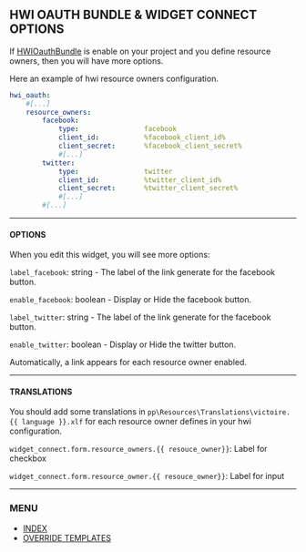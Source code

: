 ## HWI OAUTH BUNDLE & WIDGET CONNECT OPTIONS

If [HWIOauthBundle][link-github-hwi] is enable on your project and you define resource owners, then you will have
more options.

Here an example of hwi resource owners configuration.
```yaml
hwi_oauth:
    #[...]
    resource_owners:
        facebook:
            type:                facebook
            client_id:           %facebook_client_id%
            client_secret:       %facebook_client_secret%
            #[...]
        twitter:
            type:                twitter
            client_id:           %twitter_client_id%
            client_secret:       %twitter_client_secret%
            #[...]
        #[...]
```

---

#### OPTIONS

When you edit this widget, you will see more options:

`label_facebook`: string - The label of the link generate for the facebook button.

`enable_facebook`: boolean - Display or Hide the facebook button.

`label_twitter`: string - The label of the link generate for the facebook button.

`enable_twitter`: boolean - Display or Hide the twitter button.

Automatically, a link appears for each resource owner enabled.

---

#### TRANSLATIONS

You should add some translations in `pp\Resources\Translations\victoire.{{ language }}.xlf` for each resource owner
defines in your hwi configuration.

`widget_connect.form.resource_owners.{{ resouce_owner}}`: Label for checkbox

`widget_connect.form.resource_owner.{{ resouce_owner}}`: Label for input


[link-github-hwi]: https://github.com/hwi/HWIOAuthBundle "HWIOauthBundle"


---

### MENU

- [INDEX][link-menu-readme]
- [OVERRIDE TEMPLATES][link-menu-override-templates]

[link-menu-readme]: ../../../../
[link-menu-override-templates]: override_templates.md
